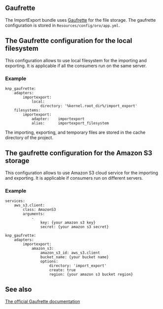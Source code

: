 ## Gaufrette

The ImportExport bundle uses [Gaufrette](https://github.com/KnpLabs/Gaufrette) for the file storage. 
The gaufrette configuration is stored in `Resources/config/oro/app.yml`. 

## The Gaufrette configuration for the local filesystem

This configuration allows to use local filesystem for the importing and exporting. It is applicable if all the consumers run on the same server.

### Example
```
knp_gaufrette:
    adapters:
        importexport:
            local:
                directory: '%kernel.root_dir%/import_export'
    filesystems:
        importexport:
            adapter:    importexport
            alias:      importexport_filesystem
```

The importing, exporting, and temporary files are stored in the cache directory of the project.

## The gaufrette configuration for the Amazon S3 storage

This configuration allows to use Amazon S3 cloud service for the importing and exporting. It is applicable if consumers run on different servers.

### Example

```
services:
    aws_s3.client:
        class: AmazonS3
        arguments:
            -
                key: {your amazon s3 key}
                secret: {your amazon s3 secret}

knp_gaufrette:
    adapters:
        importexport:
            amazon_s3:
                amazon_s3_id: aws_s3.client
                bucket_name: {your bucket name}
                options:
                    directory: 'import_export'
                    create: true
                    region: {your amazon s3 bucket region}
```

## See also

[The official Gaufrette documentation](http://knplabs.github.io/Gaufrette/)
